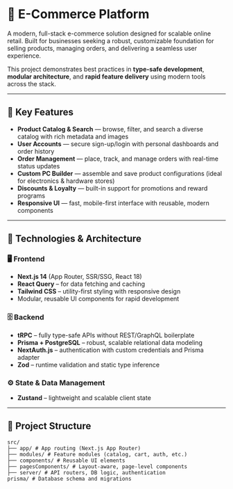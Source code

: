 # 🛒 E-Commerce Platform

A modern, full-stack e-commerce solution designed for scalable online retail.
Built for businesses seeking a robust, customizable foundation for selling products, managing orders, and delivering a seamless user experience.

This project demonstrates best practices in **type-safe development**, **modular architecture**, and **rapid feature delivery** using modern tools across the stack.

---

## 🌟 Key Features

- **Product Catalog & Search** — browse, filter, and search a diverse catalog with rich metadata and images
- **User Accounts** — secure sign-up/login with personal dashboards and order history
- **Order Management** — place, track, and manage orders with real-time status updates
- **Custom PC Builder** — assemble and save product configurations (ideal for electronics & hardware stores)
- **Discounts & Loyalty** — built-in support for promotions and reward programs
- **Responsive UI** — fast, mobile-first interface with reusable, modern components

---

## 🧱 Technologies & Architecture

### 🖥️ Frontend

- **Next.js 14** (App Router, SSR/SSG, React 18)
- **React Query** – for data fetching and caching
- **Tailwind CSS** – utility-first styling with responsive design
- Modular, reusable UI components for rapid development

### 🗄️ Backend

- **tRPC** – fully type-safe APIs without REST/GraphQL boilerplate
- **Prisma + PostgreSQL** – robust, scalable relational data modeling
- **NextAuth.js** – authentication with custom credentials and Prisma adapter
- **Zod** – runtime validation and static type inference

### ⚙️ State & Data Management

- **Zustand** – lightweight and scalable client state

---

## 🧩 Project Structure
```
src/
├── app/ # App routing (Next.js App Router)
├── modules/ # Feature modules (catalog, cart, auth, etc.)
├── components/ # Reusable UI elements
├── pagesComponents/ # Layout-aware, page-level components
├── server/ # API routers, DB logic, authentication
prisma/ # Database schema and migrations
```